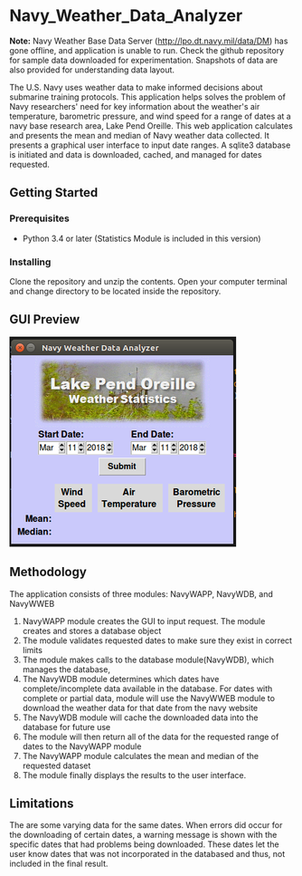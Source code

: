 # Navy_Weather_Data_Analyzer

**Note:** Navy Weather Base Data Server (http://lpo.dt.navy.mil/data/DM) has gone offline, and application is unable to run. Check the github repository for sample data downloaded for experimentation. Snapshots of data are also provided for understanding data layout.

The U.S. Navy uses weather data to make informed decisions about submarine training protocols. This application helps solves the problem of Navy researchers' need for key information about the weather's air temperature, barometric pressure, and wind speed for a range of dates at a navy base research area, Lake Pend Oreille. This web application calculates and presents the mean and median of Navy weather data collected. It presents a graphical user interface to input date ranges. A sqlite3 database is initiated and data is downloaded, cached, and managed for dates requested.

## Getting Started

### Prerequisites

* Python 3.4 or later  (Statistics Module is included in this version)


### Installing

Clone the repository and unzip the contents. Open your computer terminal and change directory to be located inside the repository.

## GUI Preview  

![alt text](https://github.com/glennsvel90/Navy_Weather_Data_Analyzer/blob/master/GUI_preview.PNG "GUI Preview")

## Methodology

The application consists of three modules: NavyWAPP, NavyWDB, and NavyWWEB

1. NavyWAPP module creates the GUI to input request. The module creates and stores a database object
2. The module validates requested dates to make sure they exist in correct limits
3. The module makes calls to the database module(NavyWDB), which manages the database,
4. The NavyWDB module determines which dates have complete/incomplete data available in the database. For dates with complete or partial  data, module
will use the NavyWWEB module to download the weather data for that date from the navy website
5. The NavyWDB module will cache the downloaded data into the database for future use
6. The module will then return all of the data for the requested range of dates to the NavyWAPP module
7. The NavyWAPP module calculates the mean and median of the requested dataset
8. The module finally displays the results to the user interface.


## Limitations

The are some varying data for the same dates. When errors did occur for the downloading of certain dates, a warning message is shown with the specific dates that
had problems being downloaded. These dates let the user know dates that was not incorporated in the databased and thus, not included in the final result.
